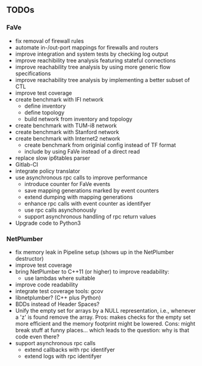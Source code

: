 ## TODOs

### FaVe

 - fix removal of firewall rules
 - automate in-/out-port mappings for firewalls and routers
 - improve integration and system tests by checking log output
 - improve reachibility tree analysis featuring stateful connections
 - improve reachability tree analysis by using more generic flow specifications
 - improve reachability tree analysis by implementing a better subset of CTL
 - improve test coverage
 - create benchmark with IFI network
    - define inventory
    - define topology
    - build network from inventory and topology
 - create benchmark with TUM-i8 network
 - create benchmark with Stanford network
 - create benchmark with Internet2 network
    - create benchmark from originial config instead of TF format
    - include by using FaVe instead of a direct read
 - replace slow ip6tables parser
 - Gitlab-CI
 - integrate policy translator
 - use asynchronous rpc calls to improve performance
    - introduce counter for FaVe events
    - save mapping generations marked by event counters
    - extend dumping with mapping generations
    - enhance rpc calls with event counter as identifyer
    - use rpc calls asynchonously
    - support asynchronous handling of rpc return values
 - Upgrade code to Python3


### NetPlumber

 - fix memory leak in Pipeline setup (shows up in the NetPlumber destructor)
 - improve test coverage
 - bring NetPlumber to C++11 (or higher) to improve readability:
    - use lambdas where suitable
 - improve code readability
 - integrate test coverage tools: gcov
 - libnetplumber? (C++ plus Python)
 - BDDs instead of Header Spaces?
 - Unify the empty set for arrays by a NULL representation, i.e., whenever a
'z' is found remove the array. Pros: makes checks for the empty set more
efficient and the memory footprint might be lowered. Cons: might break stuff at
funny places... which leads to the question: why is that code even there?
 - support asynchronous rpc calls
    - extend callbacks with rpc identifyer
    - extend logs with rpc identifyer
